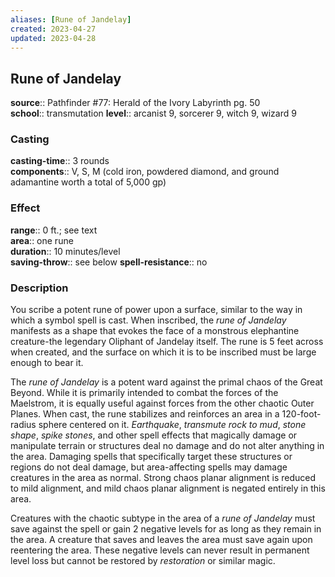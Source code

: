 ```yaml
---
aliases: [Rune of Jandelay]
created: 2023-04-27
updated: 2023-04-28
---
```


## Rune of Jandelay

**source**:: Pathfinder \#77: Herald of the Ivory Labyrinth pg. 50  
**school**:: transmutation
**level**:: arcanist 9, sorcerer 9, witch 9, wizard 9

### Casting

**casting-time**:: 3 rounds  
**components**:: V, S, M (cold iron, powdered diamond, and ground adamantine worth a total of 5,000 gp)

### Effect

**range**:: 0 ft.; see text  
**area**:: one rune  
**duration**:: 10 minutes/level  
**saving-throw**:: see below
**spell-resistance**:: no

### Description

You scribe a potent rune of power upon a surface, similar to the way in which a symbol spell is cast. When inscribed, the *rune of Jandelay* manifests as a shape that evokes the face of a monstrous elephantine creature-the legendary Oliphant of Jandelay itself. The rune is 5 feet across when created, and the surface on which it is to be inscribed must be large enough to bear it.  
  
The *rune of Jandelay* is a potent ward against the primal chaos of the Great Beyond. While it is primarily intended to combat the forces of the Maelstrom, it is equally useful against forces from the other chaotic Outer Planes. When cast, the rune stabilizes and reinforces an area in a 120-foot-radius sphere centered on it. *Earthquake*, *transmute rock to mud*, *stone shape*, *spike stones*, and other spell effects that magically damage or manipulate terrain or structures deal no damage and do not alter anything in the area. Damaging spells that specifically target these structures or regions do not deal damage, but area-affecting spells may damage creatures in the area as normal. Strong chaos planar alignment is reduced to mild alignment, and mild chaos planar alignment is negated entirely in this area.  
  
Creatures with the chaotic subtype in the area of a *rune of Jandelay* must save against the spell or gain 2 negative levels for as long as they remain in the area. A creature that saves and leaves the area must save again upon reentering the area. These negative levels can never result in permanent level loss but cannot be restored by *restoration* or similar magic.
